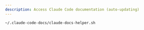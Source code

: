 ```yaml
---
description: Access Claude Code documentation (auto-updating)
---
```


```bash
~/.claude-code-docs/claude-docs-helper.sh
```